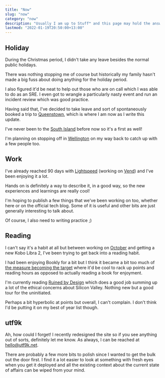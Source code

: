 ```yaml
---
title: "Now"
slug: "now"
category: "now"
description: "Usually I am up to Stuff™️ and this page may hold the answers you seek"
lastmod: "2022-01-19T20:50:00+13:00"
---
```


## Holiday

During the Christmas period, I didn't take any leave besides the normal public holidays.

There was nothing stopping me of course but historically my family hasn't made a big fuss about doing anything for the holiday period.

I also figured it'd be neat to help out those who are on call which I was able to do as an SRE. I even got to wrangle a particularly nasty event and run an incident review which was good practice.

Having said that, I've decided to take leave and sort of spontaneously booked a trip to [Queenstown](https://en.wikipedia.org/wiki/Queenstown,_New_Zealand), which is where I am now as I write this update.

I've never been to the [South Island](https://en.wikipedia.org/wiki/South_Island) before now so it's a first as well!

I'm planning on stopping off in [Wellington](https://en.wikipedia.org/wiki/Wellington) on my way back to catch up with a few people too.

## Work

I've already reached 90 days with [Lightspeed](https://www.lightspeedhq.com) (working on [Vend](https://www.vendhq.com/nz/)) and I've been enjoying it a lot.

Hands on is definitely a way to describe it, in a good way, so the new experiences and learnings are really cool!

I'm hoping to publish a few things that we've been working on too, whether here or on the official tech blog. Some of it is useful and other bits are just generally interesting to talk about.

Of course, I also need to writing practice ;)

## Reading

I can't say it's a habit at all but between working on [October](https://github.com/marcus-crane/october) and getting a new Kobo Libra 2, I've been trying to get back into a reading habit.

I had been enjoying Bookly for a bit but I think it became a bit too much of [the measure becoming the target](https://en.wikipedia.org/wiki/Goodhart%27s_law) where it'd be cool to rack up points and reading hours as opposed to actually reading a book for enjoyment.

I'm currently reading [Ruined by Design](https://www.ruinedby.design) which does a good job summing up a lot of the ethical concerns about Silicon Valley. Nothing new but a good tour for the uninitiated.

Perhaps a bit hyperbolic at points but overall, I can't complain. I don't think I'd be putting it on my best of year list though.

## utf9k

Ah, how could I forget! I recently redesigned the site so if you see anything out of sorts, definitely let me know. As always, I can be reached at [hello@utf9k.net](mailto:hello@utf9k.net).

There are probably a few more bits to polish since I wanted to get the bulk out the door first. I find it a lot easier to look at something with fresh eyes when you get it deployed and all the existing context about the current state of affairs can be wiped from your mind.